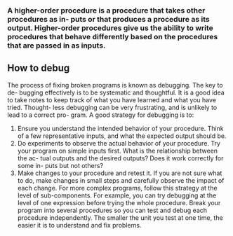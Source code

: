 ### A higher-order procedure is a procedure that takes other procedures as in- puts or that produces a procedure as its output. Higher-order procedures give us the ability to write procedures that behave differently based on the procedures that are passed in as inputs.

## How to debug 
The process of fixing broken programs is known as debugging. The key to de-
bugging effectively is to be systematic and thoughtful. It is a good idea to take
notes to keep track of what you have learned and what you have tried. Thought-
less debugging can be very frustrating, and is unlikely to lead to a correct pro-
gram.
A good strategy for debugging is to:
1. Ensure you understand the intended behavior of your procedure. Think of
a few representative inputs, and what the expected output should be.
2. Do experiments to observe the actual behavior of your procedure. Try your
program on simple inputs first. What is the relationship between the ac-
tual outputs and the desired outputs? Does it work correctly for some in-
puts but not others?
3. Make changes to your procedure and retest it. If you are not sure what to
do, make changes in small steps and carefully observe the impact of each
change.
For more complex programs, follow this strategy at the level of sub-components.
For example, you can try debugging at the level of one expression before trying
the whole procedure. Break your program into several procedures so you can
test and debug each procedure independently. The smaller the unit you test at
one time, the easier it is to understand and fix problems.
